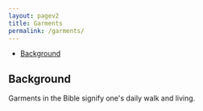 ```yaml
---
layout: pagev2
title: Garments
permalink: /garments/
---
```

- [Background](#background)

## Background

Garments in the Bible signify one's daily walk and living.